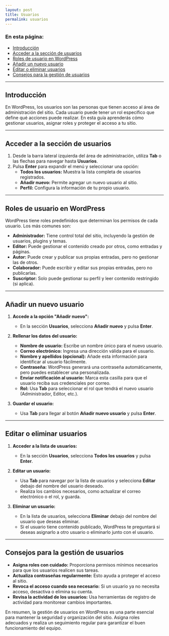 ```yaml
---
layout: post
title: Usuarios
permalink: usuarios
---
```


### En esta página:

- [Introducción](#introducción)
- [Acceder a la sección de usuarios](#acceder-a-la-sección-de-usuarios)
- [Roles de usuario en WordPress](#roles-de-usuario-en-wordpress)
- [Añadir un nuevo usuario](#añadir-un-nuevo-usuario)
- [Editar o eliminar usuarios](#editar-o-eliminar-usuarios)
- [Consejos para la gestión de usuarios](#consejos-para-la-gestión-de-usuarios)

---

## Introducción

En WordPress, los usuarios son las personas que tienen acceso al área de administración del sitio. Cada usuario puede tener un rol específico que define qué acciones puede realizar. En esta guía aprenderás cómo gestionar usuarios, asignar roles y proteger el acceso a tu sitio.

---

## Acceder a la sección de usuarios

1. Desde la barra lateral izquierda del área de administración, utiliza **Tab** o las flechas para navegar hasta **Usuarios**.  
2. Pulsa **Enter** para expandir el menú y seleccionar una opción:  
   - **Todos los usuarios:** Muestra la lista completa de usuarios registrados.  
   - **Añadir nuevo:** Permite agregar un nuevo usuario al sitio.  
   - **Perfil:** Configura la información de tu propio usuario.

---

## Roles de usuario en WordPress

WordPress tiene roles predefinidos que determinan los permisos de cada usuario. Los más comunes son:

- **Administrador:** Tiene control total del sitio, incluyendo la gestión de usuarios, plugins y temas.  
- **Editor:** Puede gestionar el contenido creado por otros, como entradas y páginas.  
- **Autor:** Puede crear y publicar sus propias entradas, pero no gestionar las de otros.  
- **Colaborador:** Puede escribir y editar sus propias entradas, pero no publicarlas.  
- **Suscriptor:** Solo puede gestionar su perfil y leer contenido restringido (si aplica).

---

## Añadir un nuevo usuario

1. **Accede a la opción "Añadir nuevo":**  
   - En la sección **Usuarios**, selecciona **Añadir nuevo** y pulsa **Enter**.

2. **Rellenar los datos del usuario:**  
   - **Nombre de usuario:** Escribe un nombre único para el nuevo usuario.  
   - **Correo electrónico:** Ingresa una dirección válida para el usuario.  
   - **Nombre y apellidos (opcional):** Añade esta información para identificar al usuario fácilmente.  
   - **Contraseña:** WordPress generará una contraseña automáticamente, pero puedes establecer una personalizada.  
   - **Enviar notificación al usuario:** Marca esta casilla para que el usuario reciba sus credenciales por correo.  
   - **Rol:** Usa **Tab** para seleccionar el rol que tendrá el nuevo usuario (Administrador, Editor, etc.).

3. **Guardar el usuario:**  
   - Usa **Tab** para llegar al botón **Añadir nuevo usuario** y pulsa **Enter**.

---

## Editar o eliminar usuarios

1. **Acceder a la lista de usuarios:**  
   - En la sección **Usuarios**, selecciona **Todos los usuarios** y pulsa **Enter**.

2. **Editar un usuario:**  
   - Usa **Tab** para navegar por la lista de usuarios y selecciona **Editar** debajo del nombre del usuario deseado.  
   - Realiza los cambios necesarios, como actualizar el correo electrónico o el rol, y guarda.

3. **Eliminar un usuario:**  
   - En la lista de usuarios, selecciona **Eliminar** debajo del nombre del usuario que deseas eliminar.  
   - Si el usuario tiene contenido publicado, WordPress te preguntará si deseas asignarlo a otro usuario o eliminarlo junto con el usuario.

---

## Consejos para la gestión de usuarios

- **Asigna roles con cuidado:** Proporciona permisos mínimos necesarios para que los usuarios realicen sus tareas.  
- **Actualiza contraseñas regularmente:** Esto ayuda a proteger el acceso al sitio.  
- **Revoca el acceso cuando sea necesario:** Si un usuario ya no necesita acceso, desactiva o elimina su cuenta.  
- **Revisa la actividad de los usuarios:** Usa herramientas de registro de actividad para monitorear cambios importantes.

En resumen, la gestión de usuarios en WordPress es una parte esencial para mantener la seguridad y organización del sitio. Asigna roles adecuados y realiza un seguimiento regular para garantizar el buen funcionamiento del equipo.
